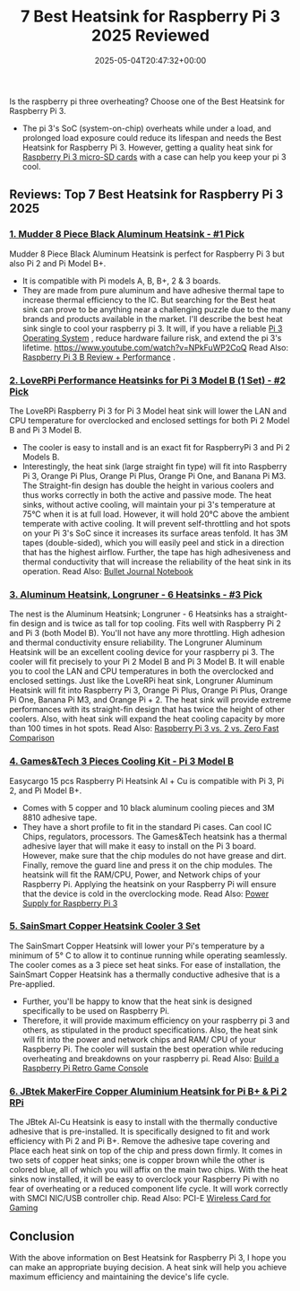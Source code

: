 ﻿---
layout: post
title: 7 Best Heatsink for Raspberry Pi 3 2025 Reviewed
date: '2025-05-04T20:47:32+00:00'
categories:
- Raspberry Pi 3
tags: []
slug: /best-heatsink-for-raspberry-pi-3/
lastmod: 2025-05-07T12:21:24+03:00
---

Is the raspberry pi three overheating? Choose one of the Best Heatsink for Raspberry Pi 3.
- The pi 3's SoC (system-on-chip) overheats while under a load, and prolonged load exposure could reduce its lifespan and needs the Best Heatsink for Raspberry Pi 3.
However, getting a quality heat sink for
[Raspberry Pi 3 micro-SD cards](https://pestpolicy.com/best-sd-card-for-raspberry-pi-3/)
with a case can help you keep your pi 3 cool.
## Reviews: Top 7 Best Heatsink for Raspberry Pi 3 2025
### [1. Mudder 8 Piece Black Aluminum Heatsink - #1 Pick](https://www.amazon.com/dp/B01GE7Q060/?tag=p-policy-20)
Mudder 8 Piece Black Aluminum Heatsink is perfect for Raspberry Pi 3 but also Pi 2 and Pi Model B+.
- It is compatible with Pi models A, B, B+, 2 & 3 boards.
- They are made from pure aluminum and have adhesive thermal tape to increase thermal efficiency to the IC.
But searching for the Best heat sink can prove to be anything near a challenging puzzle due to the many brands and products available in the market.
I'll describe the best heat sink single to cool your raspberry pi 3.
It will, if you have a reliable
[Pi 3 Operating System](https://pestpolicy.com/best-os-raspberry-pi-3/)
, reduce hardware failure risk, and extend the pi 3's lifetime.
https://www.youtube.com/watch?v=NPkFuWP2CoQ
Read Also:
[Raspberry Pi 3 B Review + Performance](https://pestpolicy.com/raspberry-pi-3-b-review/)
.
### [2. LoveRPi Performance Heatsinks for Pi 3 Model B (1 Set) - #2 Pick](https://www.amazon.com/gp/product/B018BGRDVS/?tag=p-policy-20)
The LoveRPi Raspberry Pi 3 for Pi 3 Model heat sink will lower the LAN and CPU temperature for overclocked and enclosed settings for both Pi 2 Model B and Pi 3 Model B.
- The cooler is easy to install and is an exact fit for RaspberryPi 3 and Pi 2 Models B.
- Interestingly, the heat sink (large straight fin type) will fit into Raspberry Pi 3, Orange Pi Plus, Orange Pi Plus, Orange Pi One, and Banana Pi M3.
The Straight-fin design has double the height in various coolers and thus works correctly in both the active and passive mode.
The heat sinks, without active cooling, will maintain your pi 3's temperature at 75°C when it is at full load. However, it will hold 20°C above the ambient temperate with active cooling.
It will prevent self-throttling and hot spots on your Pi 3's SoC since it increases its surface areas tenfold.
It has 3M tapes (double-sided), which you will easily peel and stick in a direction that has the highest airflow.
Further, the tape has high adhesiveness and thermal conductivity that will increase the reliability of the heat sink in its operation.
Read Also:
[Bullet Journal Notebook](https://pestpolicy.com/best-bullet-journal-notebook/)
### [3. Aluminum Heatsink, Longruner - 6 Heatsinks - #3 Pick](https://www.amazon.com/dp/B00C8NNZ36/?tag=p-policy-20)
The nest is the Aluminum Heatsink; Longruner - 6 Heatsinks has a straight-fin design and is twice as tall for top cooling. Fits well with Raspberry Pi 2 and Pi 3 (both Model B).
You'll not have any more throttling. High adhesion and thermal conductivity ensure reliability.
The Longruner Aluminum Heatsink will be an excellent cooling device for your raspberry pi 3. The cooler will fit precisely to your Pi 2 Model B and Pi 3 Model B.
It will enable you to cool the LAN and CPU temperatures in both the overclocked and enclosed settings.
Just like the LoveRPi heat sink, Longruner Aluminum Heatsink will fit into Raspberry Pi 3, Orange Pi Plus, Orange Pi Plus, Orange Pi One, Banana Pi M3, and Orange Pi + 2.
The heat sink will provide extreme performances with its straight-fin design that has twice the height of other coolers.
Also, with heat sink will expand the heat cooling capacity by more than 100 times in hot spots.
Read Also:
[Raspberry Pi 3 vs. 2 vs. Zero Fast Comparison](https://pestpolicy.com/raspberry-pi-3-vs-2/)
### [4. Games&Tech 3 Pieces Cooling Kit - Pi 3 Model B](https://www.amazon.com/dp/B00TNKBZH0/?tag=p-policy-20)
Easycargo 15 pcs Raspberry Pi Heatsink Al + Cu is compatible with Pi 3, Pi 2, and Pi Model B+.
- Comes with 5 copper and 10 black aluminum cooling pieces and 3M 8810 adhesive tape.
- They have a short profile to fit in the standard Pi cases. Can cool IC Chips, regulators, processors.
The Games&Tech heatsink has a thermal adhesive layer that will make it easy to install on the Pi 3 board.
However, make sure that the chip modules do not have grease and dirt. Finally, remove the guard line and press it on the chip modules.
The heatsink will fit the RAM/CPU, Power, and Network chips of your Raspberry Pi. Applying the heatsink on your Raspberry Pi will ensure that the device is cold in the overclocking mode.
Read Also:
[Power Supply for Raspberry Pi 3](https://pestpolicy.com/best-power-supply-raspberry-pi-3/)
### [5. SainSmart Copper Heatsink Cooler 3 Set](https://www.amazon.com/dp/B00IR72LJQ/?tag=p-policy-20)
The SainSmart Copper Heatsink will lower your Pi's temperature by a minimum of 5° C to allow it to continue running while operating seamlessly.
The cooler comes as a 3 piece set heat sinks. For ease of installation, the SainSmart Copper Heatsink has a thermally conductive adhesive that is a Pre-applied.
- Further, you'll be happy to know that the heat sink is designed specifically to be used on Raspberry Pi.
- Therefore, it will provide maximum efficiency on your raspberry pi 3 and others, as stipulated in the product specifications.
Also, the heat sink will fit into the power and network chips and RAM/ CPU of your Raspberry Pi.
The cooler will sustain the best operation while reducing overheating and breakdowns on your raspberry pi.
Read Also:
[Build a Raspberry Pi Retro Game Console](https://pestpolicy.com/how-to-build-a-raspberry-pi-retro-game-console/)
### [6. JBtek MakerFire Copper Aluminium Heatsink for Pi B+ & Pi 2 RPi](https://www.amazon.com/dp/B015FT1306/?tag=p-policy-20)
The JBtek Al-Cu Heatsink is easy to install with the thermally conductive adhesive that is pre-installed.
It is specifically designed to fit and work efficiency with Pi 2 and Pi B+. Remove the adhesive tape covering and Place each heat sink on top of the chip and press down firmly.
It comes in two sets of copper heat sinks; one is copper brown while the other is colored blue, all of which you will affix on the main two chips.
With the heat sinks now installed, it will be easy to overclock your Raspberry Pi with no fear of overheating or a reduced component life cycle. It will work correctly with SMCI NIC/USB controller chip.
Read Also: PCI-E
[Wireless Card for Gaming](https://pestpolicy.com/best-pcie-wireless-card-for-gaming/)
## Conclusion
With the above information on Best Heatsink for Raspberry Pi 3, I hope you can make an appropriate buying decision.
A heat sink will help you achieve maximum efficiency and maintaining the device's life cycle.